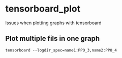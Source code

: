 # tensorboard_plot
Issues when plotting graphs with tensorboard

## Plot multiple fils in one graph
```
tensorboard --logdir_spec=name1:PPO_3,name2:PPO_4
```